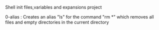 Shell init files,variables and expansions project

0-alias : Creates an alias "ls" for the command "rm *" which removes all files and empty directories in the current directory
